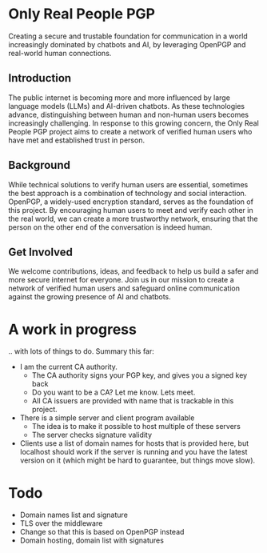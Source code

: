 # Only Real People PGP

Creating a secure and trustable foundation for communication in a world increasingly dominated by chatbots and AI, by leveraging OpenPGP and real-world human connections.

## Introduction

The public internet is becoming more and more influenced by large language models (LLMs) and AI-driven chatbots. As these technologies advance, distinguishing between human and non-human users becomes increasingly challenging. In response to this growing concern, the Only Real People PGP project aims to create a network of verified human users who have met and established trust in person.

## Background

While technical solutions to verify human users are essential, sometimes the best approach is a combination of technology and social interaction. OpenPGP, a widely-used encryption standard, serves as the foundation of this project. By encouraging human users to meet and verify each other in the real world, we can create a more trustworthy network, ensuring that the person on the other end of the conversation is indeed human.

## Get Involved

We welcome contributions, ideas, and feedback to help us build a safer and more secure internet for everyone. Join us in our mission to create a network of verified human users and safeguard online communication against the growing presence of AI and chatbots.

# A work in progress

.. with lots of things to do.
Summary this far:

* I am the current CA authority.
  * The CA authority signs your PGP key, and gives you a signed key back
  * Do you want to be a CA? Let me know. Lets meet.
  * All CA issuers are provided with name that is trackable in this project.
* There is a simple server and client program available
  * The idea is to make it possible to host multiple of these servers
  * The server checks signature validity
* Clients use a list of domain names for hosts that is provided here, but localhost should work if the server is running and you have the latest version on it (which might be hard to guarantee, but things move slow).

# Todo

* Domain names list and signature
* TLS over the middleware
* Change so that this is based on OpenPGP instead
* Domain hosting, domain list with signatures


